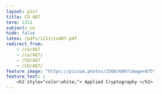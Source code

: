 ```yaml
---
layout: post
title: CO 487
term: 1211
subject: co
hide: false
latex: /pdfs/1211/co487.pdf
redirect_from:
    - /co/487
    - /co/487/
    - /CO/487
    - /CO/487/
feature_image: "https://picsum.photos/2560/600?image=875"
feature_text: |
    <h2 style="color:white;"> Applied Cryptography </h2>
---
```

